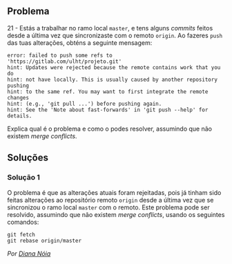 ## Problema

21 - Estás a trabalhar no ramo local `master`, e tens alguns _commits_ feitos
desde a última vez que sincronizaste com o remoto `origin`. Ao fazeres `push`
das tuas alterações, obténs a seguinte mensagem:

```text
error: failed to push some refs to 'https://gitlab.com/ulht/projeto.git'
hint: Updates were rejected because the remote contains work that you do
hint: not have locally. This is usually caused by another repository pushing
hint: to the same ref. You may want to first integrate the remote changes
hint: (e.g., 'git pull ...') before pushing again.
hint: See the 'Note about fast-forwards' in 'git push --help' for details.
```

Explica qual é o problema e como o podes resolver, assumindo que não existem
_merge conflicts_.

## Soluções

### Solução 1

O problema é que as alterações atuais foram rejeitadas, pois já tinham sido
feitas alterações ao repositório remoto `origin` desde a última vez que se
sincronizou o ramo local `master` com o remoto.
Este problema pode ser resolvido, assumindo que não existem 
_merge conflicts_, usando os seguintes comandos:

```
git fetch
git rebase origin/master
```

*Por [Diana Nóia](https://github.com/DianaNoia)*